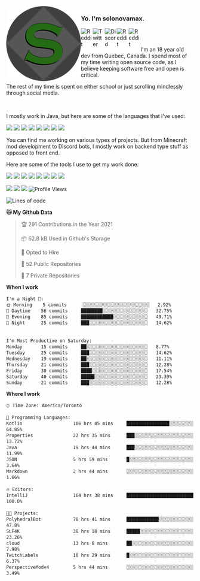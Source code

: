 <!-- dummy -->

<img align="left" alt="Avatar" width="200px" src="https://raw.githubusercontent.com/solonovamax/solonovamax/main/solonovamax-circle.png" />

### Yo. I'm solonovamax.

<a href="https://gitlab.com/solonovamax">
    <img align="left" alt="Reddit" width="32px" src="https://img.icons8.com/color/2x/gitlab.png">
</a>

<a href="https://twitter.com/solonovamax">
    <img align="left" alt="Twitter" width="32px" src="https://img.icons8.com/color/2x/twitter.png">
</a>

<a href="https://discord.solonovamax.gay">
    <img align="left" alt="Discord" width="32px" src="https://img.icons8.com/color/2x/discord-logo.png">
</a>

<!-- <a href="https://twitch.tv/solonovamax">
    <img align="left" alt="Twitch" width="32px" src="https://img.icons8.com/color/2x/twitch.png">
</a> -->

<a href="https://reddit.com/u/solonovamax">
    <img align="left" alt="Reddit" width="32px" src="https://img.icons8.com/color/2x/reddit.png">
</a>

<a href="https://www.youtube.com/channel/UCTxCeyGu41WfEBT8mXpjHMA">
    <img align="left" alt="Reddit" width="32px" src="https://img.icons8.com/color/2x/youtube.png">
</a>

<!-- <a href="https://open.spotify.com/user/solonovamax">
    <img align="left" alt="Spotify" width="32px" src="https://img.icons8.com/color/2x/spotify.png">
</a> -->

<br/>
<br/>

I'm an 18 year old dev from Quebec, Canada.
I spend most of my time writing open source code, as I believe keeping software free and open is critical.

The rest of my time is spent on either school or just scrolling mindlessly through social media.

<br/>

I mostly work in Java, but here are some of the languages that I've used:

<code><img height="20" src="https://img.icons8.com/color/1x/java-coffee-cup-logo.png"></code>
<code><img height="20" src="https://img.icons8.com/color/1x/kotlin.png"></code>
<code><img height="20" src="https://img.icons8.com/color/1x/javascript.png"></code>
<code><img height="20" src="https://img.icons8.com/color/1x/nodejs.png"></code>
<code><img height="20" src="https://img.icons8.com/color/1x/python.png"></code>
<code><img height="20" src="https://img.icons8.com/color/1x/html-5.png"></code>
<code><img height="20" src="https://img.icons8.com/color/1x/css3.png"></code>
<code><img height="20" src="https://img.icons8.com/color/1x/graphql.png"></code>

You can find me working on various types of projects.
But from Minecraft mod development to Discord bots, I mostly work on backend type stuff as opposed to front end.

Here are some of the tools I use to get my work done:

<code><img height="20" src="https://img.icons8.com/material/1x/intellij-idea.png"></code>
<code><img height="20" src="https://img.icons8.com/color/1x/git.png"></code>
<code><img height="20" src="https://img.icons8.com/color/1x/docker.png"></code>
<code><img height="20" src="https://img.icons8.com/color/1x/linux.png"></code>
<code><img height="20" src="https://img.icons8.com/color/1x/mongodb.png"></code>
<code><img height="20" src="https://img.icons8.com/metro/1x/mysql.png"></code>
<code><img height="20" src="https://img.icons8.com/fluent/1x/console.png"></code>
<code><img height="20" src="https://img.icons8.com/color/1x/open-source.png"></code>

![](https://img.shields.io/badge/OS-Linux-informational?style=flat&logo=Arch%20Linux&logoColor=white&color=007ec6)
![](https://img.shields.io/badge/Editor-IntelliJ%20Idea-informational?style=flat&logo=IntelliJ%20Idea&logoColor=white&color=007ec6)
![](https://img.shields.io/badge/Main%20Languages-Java%20%26%20Kotlin-informational?style=flat&logo=Java&logoColor=white&color=007ec6)
![Profile Views](https://komarev.com/ghpvc/?username=solonovamax&color=blue&style=flat)








<!--START_SECTION:waka-->
![Lines of code](https://img.shields.io/badge/From%20Hello%20World%20I%27ve%20Written-24210%20lines%20of%20code-blue)

**🐱 My Github Data** 

> 🏆 291 Contributions in the Year 2021
 > 
> 📦 62.8 kB Used in Github's Storage 
 > 
> 💼 Opted to Hire
 > 
> 📜 52 Public Repositories 
 > 
> 🔑 7 Private Repositories  
 > 
**When I work** 

```text
I'm a Night 🦉: 
🌞 Morning    5 commits      ░░░░░░░░░░░░░░░░░░░░░░░░░   2.92% 
🌆 Daytime    56 commits     ████████░░░░░░░░░░░░░░░░░   32.75% 
🌃 Evening    85 commits     ████████████░░░░░░░░░░░░░   49.71% 
🌙 Night      25 commits     ███░░░░░░░░░░░░░░░░░░░░░░   14.62%


I'm Most Productive on Saturday: 
Monday       15 commits     ██░░░░░░░░░░░░░░░░░░░░░░░   8.77% 
Tuesday      25 commits     ███░░░░░░░░░░░░░░░░░░░░░░   14.62% 
Wednesday    19 commits     ██░░░░░░░░░░░░░░░░░░░░░░░   11.11% 
Thursday     21 commits     ███░░░░░░░░░░░░░░░░░░░░░░   12.28% 
Friday       30 commits     ████░░░░░░░░░░░░░░░░░░░░░   17.54% 
Saturday     40 commits     █████░░░░░░░░░░░░░░░░░░░░   23.39% 
Sunday       21 commits     ███░░░░░░░░░░░░░░░░░░░░░░   12.28%

```


**Where I work** 

```text
⌚︎ Time Zone: America/Toronto

💬 Programming Languages: 
Kotlin                   106 hrs 45 mins     ████████████████░░░░░░░░░   64.85% 
Properties               22 hrs 35 mins      ███░░░░░░░░░░░░░░░░░░░░░░   13.72% 
Java                     19 hrs 44 mins      ███░░░░░░░░░░░░░░░░░░░░░░   11.99% 
JSON                     5 hrs 59 mins       █░░░░░░░░░░░░░░░░░░░░░░░░   3.64% 
Markdown                 2 hrs 44 mins       ░░░░░░░░░░░░░░░░░░░░░░░░░   1.66%

🔥 Editors: 
IntelliJ                 164 hrs 38 mins     █████████████████████████   100.0%

🐱‍💻 Projects: 
PolyhedralBot            78 hrs 41 mins      ████████████░░░░░░░░░░░░░   47.8% 
SLF4K                    38 hrs 18 mins      █████░░░░░░░░░░░░░░░░░░░░   23.26% 
cloud                    13 hrs 8 mins       ██░░░░░░░░░░░░░░░░░░░░░░░   7.98% 
TwitchLabels             10 hrs 29 mins      █░░░░░░░░░░░░░░░░░░░░░░░░   6.37% 
PerspectiveModv4         5 hrs 44 mins       ░░░░░░░░░░░░░░░░░░░░░░░░░   3.49%

```


<!--END_SECTION:waka-->
